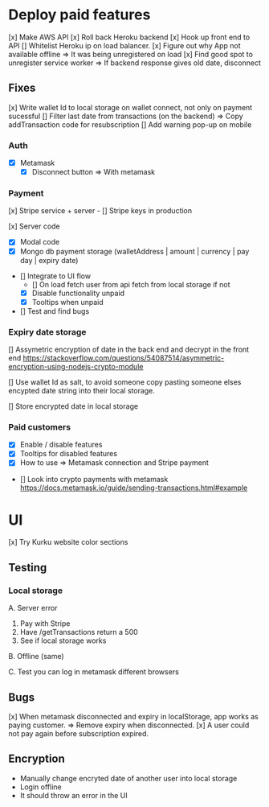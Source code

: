 # Deploy paid features

[x] Make AWS API
[x] Roll back Heroku backend
[x] Hook up front end to API
[] Whitelist Heroku ip on load balancer.
[x] Figure out why App not available offline => It was being unregistered on load
[x] Find good spot to unregister service worker => If backend response gives old date, disconnect

## Fixes

[x] Write wallet Id to local storage on wallet connect, not only on payment sucessful
[] Filter last date from transactions (on the backend) => Copy addTransaction code for resubscription
[] Add warning pop-up on mobile

### Auth

- [x] Metamask
  - [x] Disconnect button => With metamask

### Payment

[x] Stripe service + server - [] Stripe keys in production

[x] Server code

- [x] Modal code
- [x] Mongo db payment storage (walletAddress | amount | currency | pay day | expiry date)
- [] Integrate to UI flow
  - [] On load fetch user from api
    fetch from local storage if not
  - [x] Disable functionality unpaid
  - [x] Tooltips when unpaid
- [] Test and find bugs

### Expiry date storage

[] Assymetric encryption of date in the back end and decrypt in the front end https://stackoverflow.com/questions/54087514/asymmetric-encryption-using-nodejs-crypto-module

[] Use wallet Id as salt, to avoid someone copy pasting someone elses encypted date string into their local storage.

[] Store encrypted date in local storage

### Paid customers

- [x] Enable / disable features
- [x] Tooltips for disabled features
- [x] How to use => Metamask connection and Stripe payment
- [] Look into crypto payments with metamask https://docs.metamask.io/guide/sending-transactions.html#example

# UI

[x] Try Kurku website color sections

## Testing

### Local storage

A. Server error

1.  Pay with Stripe
2.  Have /getTransactions return a 500
3.  See if local storage works

B. Offline (same)

C. Test you can log in metamask different browsers

## Bugs

[x] When metamask disconnected and expiry in localStorage, app works as paying customer. => Remove expiry when disconnected.
[x] A user could not pay again before subscription expired.

## Encryption

- Manually change encryted date of another user into local storage
- Login offline
- It should throw an error in the UI
